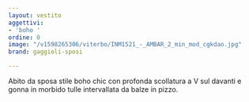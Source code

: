 ```yaml
---
layout: vestito
aggettivi:
- 'boho '
ordine: 0
image: "/v1598265306/viterbo/INM1521_-_AMBAR_2_min_mod_cgkdao.jpg"
brand: gaggioli-sposi

---
```

Abito da sposa  stile boho chic con profonda scollatura a V sul davanti e gonna in morbido tulle intervallata da balze in pizzo.